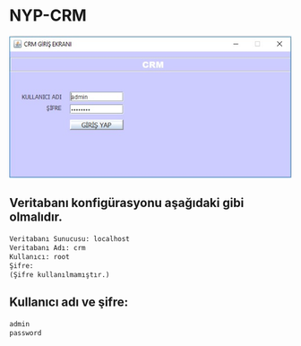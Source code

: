 # NYP-CRM

![Giriş ekranı fotoğraf](screenshots/login-screen.jpg)

## Veritabanı konfigürasyonu aşağıdaki gibi olmalıdır.

```
Veritabanı Sunucusu: localhost
Veritabanı Adı: crm
Kullanıcı: root
Şifre:
(Şifre kullanılmamıştır.)

```

## Kullanıcı adı ve şifre:

```
admin
password
```
